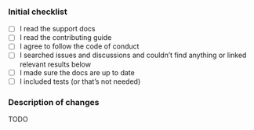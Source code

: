 <!--
  Please check the needed checkboxes ([ ] -> [x]).
  Leave the comments as they are: they do not show on GitHub.

  Please try to limit the scope,
  provide a general description of the changes,
  and remember it’s up to you to convince us to land it.

  We are excited about pull requests.
  Thank you!
-->

### Initial checklist

* [ ] I read the support docs <!-- https://github.com/rehypejs/.github/blob/main/support.md -->
* [ ] I read the contributing guide <!-- https://github.com/rehypejs/.github/blob/main/contributing.md -->
* [ ] I agree to follow the code of conduct <!-- https://github.com/rehypejs/.github/blob/main/code-of-conduct.md -->
* [ ] I searched issues and discussions and couldn’t find anything or linked relevant results below <!-- https://github.com/search?q=user%3Arehypejs&type=issues and https://github.com/orgs/rehypejs/discussions -->
* [ ] I made sure the docs are up to date
* [ ] I included tests (or that’s not needed)

### Description of changes

TODO

<!--do not edit: pr-->
